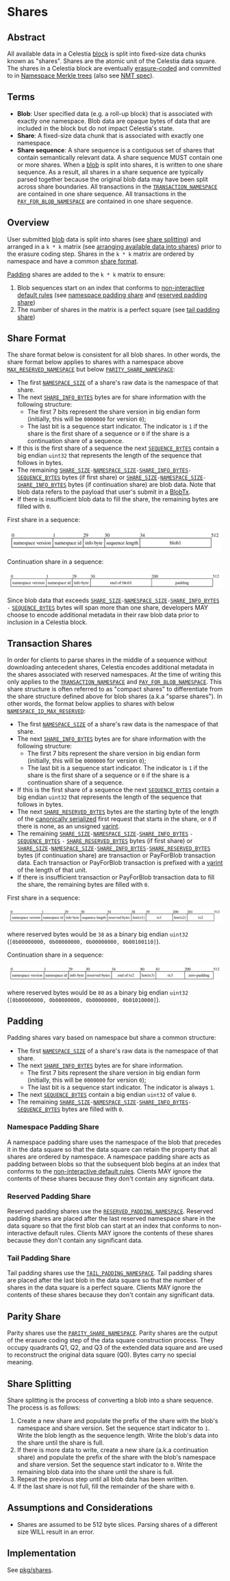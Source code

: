 # Shares

<!-- toc -->

## Abstract

All available data in a Celestia [block](./data_structures.md#block) is split into fixed-size data chunks known as "shares". Shares are the atomic unit of the Celestia data square. The shares in a Celestia block are eventually [erasure-coded](./data_structures.md#erasure-coding) and committed to in [Namespace Merkle trees](./data_structures.md#namespace-merkle-tree) (also see [NMT spec](https://github.com/celestiaorg/nmt/blob/master/docs/spec/nmt.md)).

## Terms

- **Blob**: User specified data (e.g. a roll-up block) that is associated with exactly one namespace. Blob data are opaque bytes of data that are included in the block but do not impact Celestia's state.
- **Share**: A fixed-size data chunk that is associated with exactly one namespace.
- **Share sequence**: A share sequence is a contiguous set of shares that contain semantically relevant data. A share sequence MUST contain one or more shares. When a [blob](../../../x/blob/README.md) is split into shares, it is written to one share sequence. As a result, all shares in a share sequence are typically parsed together because the original blob data may have been split across share boundaries. All transactions in the [`TRANSACTION_NAMESPACE`](./consensus.md#reserved-namespaces) are contained in one share sequence. All transactions in the [`PAY_FOR_BLOB_NAMESPACE`](./consensus.md#reserved-namespaces) are contained in one share sequence.

## Overview

User submitted [blob](../../../x/blob/README.md) data is split into shares (see [share splitting](#share-splitting)) and arranged in a `k * k` matrix (see [arranging available data into shares](./data_structures.md#arranging-available-data-into-shares)) prior to the erasure coding step. Shares in the `k * k` matrix are ordered by namespace and have a common [share format](#share-format).

[Padding](#padding) shares are added to the `k * k` matrix to ensure:

1. Blob sequences start on an index that conforms to [non-interactive default rules](../rationale/data_square_layout.md#non-interactive-default-rules) (see [namespace padding share](#namespace-padding-share) and [reserved padding share](#reserved-padding-share))
1. The number of shares in the matrix is a perfect square (see [tail padding share](#tail-padding-share))

## Share Format

The share format below is consistent for all blob shares. In other words, the share format below applies to shares with a namespace above [`MAX_RESERVED_NAMESPACE`](./consensus.md#reserved-namespaces) but below [`PARITY_SHARE_NAMESPACE`](./consensus.md#reserved-namespaces):

- The first [`NAMESPACE_SIZE`](./consensus.md#constants) of a share's raw data is the namespace of that share.
- The next [`SHARE_INFO_BYTES`](./consensus.md#constants) bytes are for share information with the following structure:
  - The first 7 bits represent the share version in big endian form (initially, this will be `0000000` for version `0`);
  - The last bit is a sequence start indicator. The indicator is `1` if the share is the first share of a sequence or `0` if the share is a continuation share of a sequence.
- If this is the first share of a sequence the next [`SEQUENCE_BYTES`](./consensus.md#constants) contain a big endian `uint32` that represents the length of the sequence that follows in bytes.
- The remaining [`SHARE_SIZE`](./consensus.md#constants)`-`[`NAMESPACE_SIZE`](./consensus.md#constants)`-`[`SHARE_INFO_BYTES`](./consensus.md#constants)`-`[`SEQUENCE_BYTES`](./consensus.md#constants) bytes (if first share) or [`SHARE_SIZE`](./consensus.md#constants)`-`[`NAMESPACE_SIZE`](./consensus.md#constants)`-`[`SHARE_INFO_BYTES`](./consensus.md#constants) bytes (if continuation share) are blob data. Note that blob data refers to the payload that user's submit in a [BlobTx](../../../x/blob/README.md).
- If there is insufficient blob data to fill the share, the remaining bytes are filled with `0`.

First share in a sequence:

![fig: share start](./figures/share_start.svg)

Continuation share in a sequence:

![fig: share continuation](./figures/share_continuation.svg)

Since blob data that exceeds [`SHARE_SIZE`](./consensus.md#constants)`-`[`NAMESPACE_SIZE`](./consensus.md#constants)`-`[`SHARE_INFO_BYTES`](./consensus.md#constants) `-` [`SEQUENCE_BYTES`](./consensus.md#constants) bytes will span more than one share, developers MAY choose to encode additional metadata in their raw blob data prior to inclusion in a Celestia block.

## Transaction Shares

In order for clients to parse shares in the middle of a sequence without downloading antecedent shares, Celestia encodes additional metadata in the shares associated with reserved namespaces. At the time of writing this only applies to the [`TRANSACTION_NAMESPACE`](./consensus.md#reserved-namespaces) and [`PAY_FOR_BLOB_NAMESPACE`](./consensus.md#reserved-namespaces). This share structure is often referred to as "compact shares" to differentiate from the share structure defined above for blob shares (a.k.a "sparse shares"). In other words, the format below applies to shares with below [`NAMESPACE_ID_MAX_RESERVED`](./consensus.md#reserved-namespaces):

- The first [`NAMESPACE_SIZE`](./consensus.md#constants) of a share's raw data is the namespace of that share.
- The next [`SHARE_INFO_BYTES`](./consensus.md#constants) bytes are for share information with the following structure:
  - The first 7 bits represent the share version in big endian form (initially, this will be `0000000` for version `0`);
  - The last bit is a sequence start indicator. The indicator is `1` if the share is the first share of a sequence or `0` if the share is a continuation share of a sequence.
- If this is the first share of a sequence the next [`SEQUENCE_BYTES`](./consensus.md#constants) contain a big endian `uint32` that represents the length of the sequence that follows in bytes.
- The next [`SHARE_RESERVED_BYTES`](./consensus.md#constants) bytes are the starting byte of the length of the [canonically serialized](./consensus.md#serialization) first request that starts in the share, or `0` if there is none, as an unsigned [varint](https://developers.google.com/protocol-buffers/docs/encoding).
- The remaining [`SHARE_SIZE`](./consensus.md#constants)`-`[`NAMESPACE_SIZE`](./consensus.md#constants)`-`[`SHARE_INFO_BYTES`](./consensus.md#constants) `-` [`SEQUENCE_BYTES`](./consensus.md#constants) `-` [`SHARE_RESERVED_BYTES`](./consensus.md#constants) bytes (if first share) or [`SHARE_SIZE`](./consensus.md#constants)`-`[`NAMESPACE_SIZE`](./consensus.md#constants)`-`[`SHARE_INFO_BYTES`](./consensus.md#constants)`-`[`SHARE_RESERVED_BYTES`](./consensus.md#constants) bytes (if continuation share) are transaction or PayForBlob transaction data. Each transaction or PayForBlob transaction is prefixed with a [varint](https://developers.google.com/protocol-buffers/docs/encoding) of the length of that unit.
- If there is insufficient transaction or PayForBlob transaction data to fill the share, the remaining bytes are filled with `0`.

First share in a sequence:

![fig: transaction share start](./figures/transaction_share_start.svg)

where reserved bytes would be `38` as a binary big endian `uint32` (`[0b00000000, 0b00000000, 0b00000000, 0b00100110]`).

Continuation share in a sequence:

![fig: transaction share continuation](./figures/transaction_share_continuation.svg)

where reserved bytes would be `80` as a binary big endian `uint32` (`[0b00000000, 0b00000000, 0b00000000, 0b01010000]`).

## Padding

Padding shares vary based on namespace but share a common structure:

- The first [`NAMESPACE_SIZE`](./consensus.md#constants) of a share's raw data is the namespace of that share.
- The next [`SHARE_INFO_BYTES`](./consensus.md#constants) bytes are for share information.
  - The first 7 bits represent the share version in big endian form (initially, this will be `0000000` for version `0`);
  - The last bit is a sequence start indicator. The indicator is always `1`.
- The next [`SEQUENCE_BYTES`](./consensus.md#constants) contain a big endian `uint32` of value `0`.
- The remaining [`SHARE_SIZE`](./consensus.md#constants)`-`[`NAMESPACE_SIZE`](./consensus.md#constants)`-`[`SHARE_INFO_BYTES`](./consensus.md#constants)`-`[`SEQUENCE_BYTES`](./consensus.md#constants) bytes are filled with `0`.

### Namespace Padding Share

A namespace padding share uses the namespace of the blob that precedes it in the data square so that the data square can retain the property that all shares are ordered by namespace.
A namespace padding share acts as padding between blobs so that the subsequent blob begins at an index that conforms to the [non-interactive default rules](../rationale/data_square_layout.md#non-interactive-default-rules). Clients MAY ignore the contents of these shares because they don't contain any significant data.

### Reserved Padding Share

Reserved padding shares use the [`RESERVED_PADDING_NAMESPACE`](./consensus.md#constants). Reserved padding shares are placed after the last reserved namespace share in the data square so that the first blob can start at an index that conforms to non-interactive default rules. Clients MAY ignore the contents of these shares because they don't contain any significant data.

### Tail Padding Share

Tail padding shares use the [`TAIL_PADDING_NAMESPACE`](./consensus.md#constants). Tail padding shares are placed after the last blob in the data square so that the number of shares in the data square is a perfect square. Clients MAY ignore the contents of these shares because they don't contain any significant data.

## Parity Share

Parity shares use the [`PARITY_SHARE_NAMESPACE`](./consensus.md#constants). Parity shares are the output of the erasure coding step of the data square construction process. They occupy quadrants Q1, Q2, and Q3 of the extended data square and are used to reconstruct the original data square (Q0). Bytes carry no special meaning.

## Share Splitting

Share splitting is the process of converting a blob into a share sequence. The process is as follows:

1. Create a new share and populate the prefix of the share with the blob's namespace and share version. Set the sequence start indicator to `1`. Write the blob length as the sequence length. Write the blob's data into the share until the share is full.
1. If there is more data to write, create a new share (a.k.a continuation share) and populate the prefix of the share with the blob's namespace and share version. Set the sequence start indicator to `0`. Write the remaining blob data into the share until the share is full.
1. Repeat the previous step until all blob data has been written.
1. If the last share is not full, fill the remainder of the share with `0`.

## Assumptions and Considerations

- Shares are assumed to be 512 byte slices. Parsing shares of a different size WILL result in an error.

## Implementation

See [pkg/shares](../../../pkg/shares).
